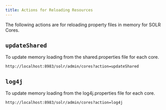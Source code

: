 ```yaml
---
title: Actions for Reloading Resources
---
```

The following actions are for reloading property files in memory for SOLR Cores.

## `updateShared`

To update memory loading from the shared.properties file for each core.

```http
http://localhost:8983/solr/admin/cores?action=updateShared
```

## `log4j`

To update memory loading from the log4j.properties file for each core.

```http
http://localhost:8983/solr/admin/cores?action=log4j
```
